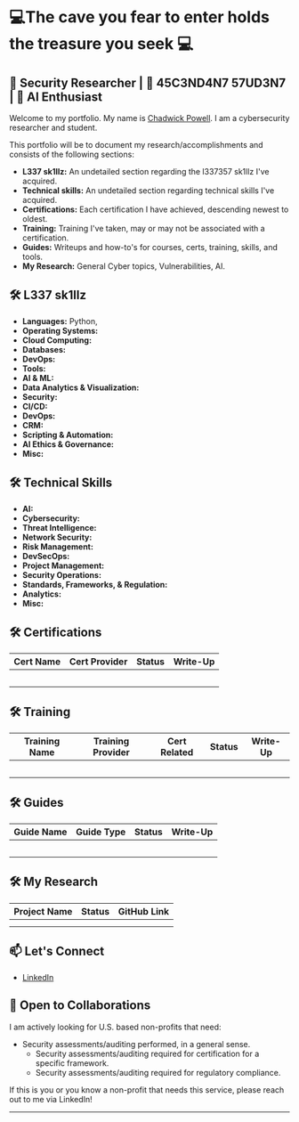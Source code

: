 # 💻The cave you fear to enter holds the treasure you seek 💻

##  🙉 Security Researcher | 🙈 45C3ND4N7 57UD3N7 | 🙊 AI Enthusiast

Welcome to my portfolio. My name is [Chadwick Powell](https://www.linkedin.com/in/chadwick-p/).
I am a cybersecurity researcher and student. 

This portfolio will be to document my research/accomplishments and consists of the following sections:
-  **L337 sk1llz:** An undetailed section regarding the l337357 sk1llz I've acquired. 
-  **Technical skills:** An undetailed section regarding technical skills I've acquired. 
-  **Certifications:** Each certification I have achieved, descending newest to oldest. 
-  **Training:** Training I've taken, may or may not be associated with a certification.
-  **Guides:** Writeups and how-to's for courses, certs, training, skills, and tools.
-  **My Research:** General Cyber topics, Vulnerabilities, AI. 

## 🛠️ L337 sk1llz

- **Languages:** Python,
- **Operating Systems:** 
- **Cloud Computing:** 
- **Databases:** 
- **DevOps:** 
- **Tools:** 
- **AI & ML:**
- **Data Analytics & Visualization:** 
- **Security:**
- **CI/CD:**
- **DevOps:**
- **CRM:**
- **Scripting & Automation:**
- **AI Ethics & Governance:**
- **Misc:**

## 🛠️ Technical Skills
- **AI:**
- **Cybersecurity:**
- **Threat Intelligence:**
- **Network Security:**
- **Risk Management:**
- **DevSecOps:**
- **Project Management:**
- **Security Operations:**
- **Standards, Frameworks, & Regulation:** 
- **Analytics:**
- **Misc:**

## 🛠️ Certifications

| Cert Name | Cert Provider | Status | Write-Up |
|----------|----------|----------|----------|
|  |  |  |  |
|  |  |  |  |
|  |  |  |  |
|  |  |  |  |
|  |  |  |  |

## 🛠️ Training

| Training Name | Training Provider | Cert Related | Status | Write-Up |
|----------|----------|----------|----------|----------|
|  |  |  |  |  |
|  |  |  |  |  |
|  |  |  |  |  |
|  |  |  |  |  |
|  |  |  |  |  |

## 🛠️ Guides

| Guide Name | Guide Type | Status | Write-Up |
|----------|----------|----------|----------|
|  |  |  |  |
|  |  |  |  |
|  |  |  |  |
|  |  |  |  |
|  |  |  |  |

## 🛠️ My Research

| Project Name | Status | GitHub Link |
|----------|----------|----------|
|  |  |  |
|  |  |  |

## 📫 Let's Connect
- [LinkedIn](https://www.linkedin.com/in/chadwick-p/)

## 🤝 Open to Collaborations

I am actively looking for U.S. based non-profits that need:
* Security assessments/auditing performed, in a general sense. 
  * Security assessments/auditing required for certification for a specific framework.
  * Security assessments/auditing required for regulatory compliance.   

If this is you or you know a non-profit that needs this service, please reach out to me via LinkedIn!

---

